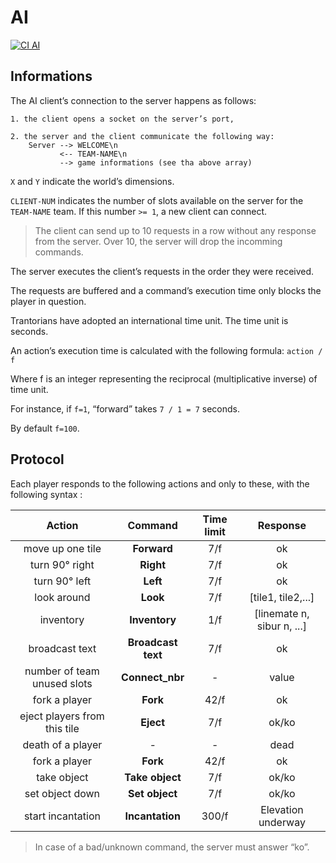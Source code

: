 # AI

[![CI AI][ci-ai-badge]][ci-ai]


## Informations

The AI client’s connection to the server happens as follows:

    1. the client opens a socket on the server’s port,

    2. the server and the client communicate the following way:
        Server --> WELCOME\n
               <-- TEAM-NAME\n
               --> game informations (see tha above array)

```X``` and ```Y``` indicate the world’s dimensions.

```CLIENT-NUM``` indicates the number of slots available on the server for the ```TEAM-NAME``` team.
If this number ```>= 1```, a new client can connect.

> The client can send up to 10 requests in a row without any response from the server. Over 10, the server will drop the incomming commands.

The server executes the client’s requests in the order they were received.

The requests are buffered and a command’s execution time only blocks the player in question.

Trantorians have adopted an international time unit. The time unit is seconds.

An action’s execution time is calculated with the following formula: ```action / f```


Where f is an integer representing the reciprocal (multiplicative inverse) of time unit.

For instance, if ```f=1```, “forward” takes ```7 / 1 = 7``` seconds.

By default ```f=100```.


## Protocol

Each player responds to the following actions and only to these, with the following syntax :

|            Action            |      Command       | Time limit |          Response          |
|:----------------------------:|:------------------:|:----------:|:--------------------------:|
|       move up one tile       |    __Forward__     |    7/f     |             ok             |
|        turn 90° right        |     __Right__      |    7/f     |             ok             |
|        turn 90° left         |      __Left__      |    7/f     |             ok             |
|         look around          |      __Look__      |    7/f     |     [tile1, tile2,...]     |
|          inventory           |   __Inventory__    |    1/f     | [linemate n, sibur n, ...] |
|        broadcast text        | __Broadcast text__ |    7/f     |             ok             |
| number of team unused slots  |  __Connect_nbr__   |     -      |           value            |
|        fork a player         |      __Fork__      |    42/f    |             ok             |
| eject players from this tile |     __Eject__      |    7/f     |           ok/ko            |
|      death of a player       |        _-_         |     -      |            dead            |
|        fork a player         |      __Fork__      |    42/f    |             ok             |
|         take object          |  __Take object__   |    7/f     |           ok/ko            |
|       set object down        |   __Set object__   |    7/f     |           ok/ko            |
|      start incantation       |  __Incantation__   |   300/f    |     Elevation underway     |

> In case of a bad/unknown command, the server must answer “ko”.

[ci-ai]: https://github.com/EpitechPromo2027/B-YEP-400-BDX-4-1-zappy-jules.sourbets/actions/workflows/AI.yml
[ci-ai-badge]: https://github.com/EpitechPromo2027/B-YEP-400-BDX-4-1-zappy-jules.sourbets/actions/workflows/AI.yml/badge.svg